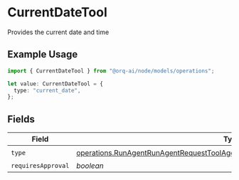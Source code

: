 # CurrentDateTool

Provides the current date and time

## Example Usage

```typescript
import { CurrentDateTool } from "@orq-ai/node/models/operations";

let value: CurrentDateTool = {
  type: "current_date",
};
```

## Fields

| Field                                                                                                                                                                                  | Type                                                                                                                                                                                   | Required                                                                                                                                                                               | Description                                                                                                                                                                            |
| -------------------------------------------------------------------------------------------------------------------------------------------------------------------------------------- | -------------------------------------------------------------------------------------------------------------------------------------------------------------------------------------- | -------------------------------------------------------------------------------------------------------------------------------------------------------------------------------------- | -------------------------------------------------------------------------------------------------------------------------------------------------------------------------------------- |
| `type`                                                                                                                                                                                 | [operations.RunAgentRunAgentRequestToolAgentsRequestRequestBodySettingsTools10Type](../../models/operations/runagentrunagentrequesttoolagentsrequestrequestbodysettingstools10type.md) | :heavy_check_mark:                                                                                                                                                                     | N/A                                                                                                                                                                                    |
| `requiresApproval`                                                                                                                                                                     | *boolean*                                                                                                                                                                              | :heavy_minus_sign:                                                                                                                                                                     | N/A                                                                                                                                                                                    |
